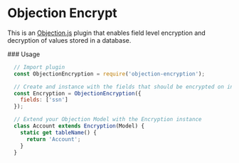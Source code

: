 # Objection Encrypt
This is an [Objection.js](https://vincit.github.io/objection.js/) plugin that enables field level encryption and decryption of values stored in a database.

### Usage
```javascript
  // Import plugin
  const ObjectionEncryption = require('objection-encryption');

  // Create and instance with the fields that should be encrypted on insert and decrypted on find.
  const Encryption = ObjectionEncryption({
    fields: ['ssn']
  });

  // Extend your Objection Model with the Encryption instance
  class Account extends Encryption(Model) {
    static get tableName() {
      return 'Account';
    }
  }

```
